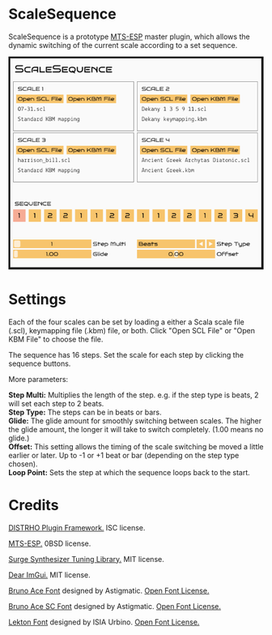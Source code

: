# ScaleSequence

ScaleSequence is a prototype [MTS-ESP](https://github.com/ODDSound/MTS-ESP) master plugin, which allows the dynamic switching of the current scale according to a set sequence.

![ScaleSequence](https://raw.githubusercontent.com/eventual-recluse/ScaleSequence/main/plugins/ScaleSequence/ScaleSequence_screenshot.png "ScaleSequence")<br/>

# Settings

Each of the four scales can be set by loading a either a Scala scale file (.scl), keymapping file (.kbm) file, or both. Click "Open SCL File" or "Open KBM File" to choose the file.

The sequence has 16 steps. Set the scale for each step by clicking the sequence buttons.

More parameters:

**Step Multi:** Multiplies the length of the step. e.g. if the step type is beats, 2 will set each step to 2 beats.<br>
**Step Type:** The steps can be in beats or bars.<br>
**Glide:** The glide amount for smoothly switching between scales. The higher the glide amount, the longer it will take to switch completely. (1.00 means no glide.)<br>
**Offset:** This setting allows the timing of the scale switching be moved a little earlier or later. Up to -1 or +1 beat or bar (depending on the step type chosen).<br>
**Loop Point:** Sets the step at which the sequence loops back to the start.

# Credits
[DISTRHO Plugin Framework.](https://github.com/DISTRHO/DPF) ISC license.

[MTS-ESP.](https://github.com/ODDSound/MTS-ESP) 0BSD license.

[Surge Synthesizer Tuning Library.](https://github.com/surge-synthesizer/tuning-library) MIT license.

[Dear ImGui.](https://github.com/ocornut/imgui) MIT license.

[Bruno Ace Font](https://fonts.google.com/specimen/Bruno+Ace) designed by Astigmatic. [Open Font License.](https://scripts.sil.org/cms/scripts/page.php?site_id=nrsi&id=OFL)

[Bruno Ace SC Font](https://fonts.google.com/specimen/Bruno+Ace+SC) designed by Astigmatic. [Open Font License.](https://scripts.sil.org/cms/scripts/page.php?site_id=nrsi&id=OFL)

[Lekton Font](https://fonts.google.com/specimen/Lekton) designed by ISIA Urbino. [Open Font License.](https://scripts.sil.org/cms/scripts/page.php?site_id=nrsi&id=OFL)
